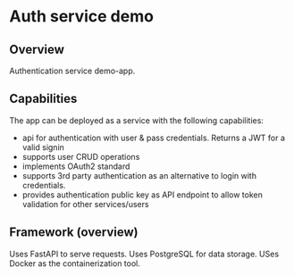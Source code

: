 # Auth service demo

## Overview

Authentication service demo-app.

## Capabilities

The app can be deployed as a service with the following capabilities:

- api for authentication with user & pass credentials. Returns a JWT for a valid signin
- supports user CRUD operations
- implements OAuth2 standard
- supports 3rd party authentication as an alternative to login with credentials.
- provides authentication public key as API endpoint to allow token validation for other services/users

## Framework (overview)

Uses FastAPI to serve requests.
Uses PostgreSQL for data storage.
USes Docker as the containerization tool.
